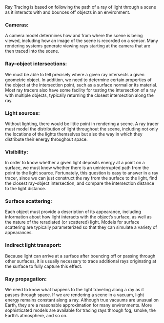 Ray Tracing is based on following the path of a ray of light through a scene as it interacts with and bounces off objects in an environment.

### Cameras:
A camera model determines how and from where the scene is being viewed,
including how an image of the scene is recorded on a sensor. 
Many rendering systems generate viewing rays starting at the camera that are then traced into the scene.

### Ray–object intersections:
We must be able to tell precisely where a given ray intersects a given geometric object. 
In addition, we need to determine certain properties of the object at the intersection point,
such as a surface normal or its material. 
Most ray tracers also have some facility for testing the intersection of a ray with multiple objects,
typically returning the closest intersection along the ray.

### Light sources:
Without lighting, there would be little point in rendering a scene. 
A ray tracer must model the distribution of light throughout the scene,
including not only the locations of the lights themselves but also the way in which they distribute their energy throughout space.

### Visibility:
In order to know whether a given light deposits energy at a point on a surface,
we must know whether there is an uninterrupted path from the point to the light source. 
Fortunately, this question is easy to answer in a ray tracer,
since we can just construct the ray from the surface to the light,
find the closest ray–object intersection, and compare the intersection distance to the light distance.

### Surface scattering:
Each object must provide a description of its appearance,
including information about how light interacts with the object’s surface, as well as the nature of the reradiated (or scattered) light. 
Models for surface scattering are typically parameterized so that they can simulate a variety of appearances.

### Indirect light transport:
Because light can arrive at a surface after bouncing off or passing through other surfaces, 
it is usually necessary to trace additional rays originating at the surface to fully capture this effect.

### Ray propagation:
We need to know what happens to the light traveling along a ray as it passes through space. 
If we are rendering a scene in a vacuum, light energy remains constant along a ray. 
Although true vacuums are unusual on Earth, they are a reasonable approximation for many environments. 
More sophisticated models are available for tracing rays through fog, smoke, the Earth’s atmosphere, and so on.